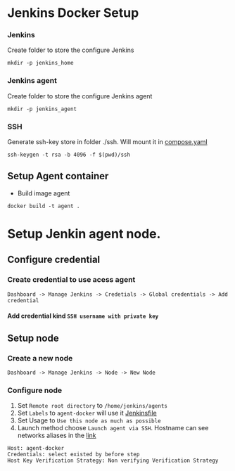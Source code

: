 # Jenkins Docker Setup 

### Jenkins

Create folder to store the configure Jenkins
```
mkdir -p jenkins_home
```

### Jenkins agent
Create folder to store the configure Jenkins agent
```
mkdir -p jenkins_agent
```

### SSH 
Generate ssh-key store in folder ./ssh. Will mount it in [compose.yaml](../compose.yaml)
```
ssh-keygen -t rsa -b 4096 -f $(pwd)/ssh
```

## Setup Agent container
- Build image agent
```
docker build -t agent .
```


# Setup Jenkin agent node.

## Configure credential
### Create credential to use acess agent
```
Dashboard -> Manage Jenkins -> Credetials -> Global credentials -> Add credential
```
#### Add credential kind `SSH username with private key`

## Setup node

### Create a new node
```
Dashboard -> Manage Jenkins -> Node -> New Node
```
### Configure node
1. Set `Remote root directory` to `/home/jenkins/agents`
2. Set `Labels` to `agent-docker` will use it [Jenkinsfile](Jenkinsfile)
3. Set Usage to `Use this node as much as possible`
4. Launch method choose `Launch agent via SSH`. Hostname can see networks aliases in the [link](../compose.yaml) 
```
Host: agent-docker
Credentials: select existed by before step
Host Key Verification Strategy: Non verifying Verification Strategy
```

